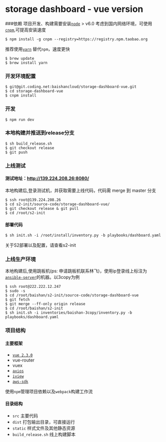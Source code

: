# storage dashboard - vue version
###依赖
项目开发、构建需要安装[`node`](https://nodejs.org/zh-cn/)  > v6.0
考虑到国内网络环境，可使用[`cnpm`](https://npm.taobao.org/),可提高安装速度

    $ npm install -g cnpm --registry=https://registry.npm.taobao.org

推荐使用[`yarn`](https://yarnpkg.com) 替代`npm`，速度更快

    $ brew update
    $ brew install yarn

### 开发环境配置

    $ git@git.coding.net:baishancloud/storage-dashboard-vue.git
    $ cd storage-dashboard-vue
    $ cnpm install

### 开发

    $ npm run dev

### 本地构建并推送到release分支

	$ sh build_release.sh
	$ git checkout release
	$ git push

### 上线测试

#### 测试地址：http://139.224.208.26:8080/

本地构建后,登录测试机，并获取需要上线代码，代码需 merge 到 master 分支

    $ ssh root@139.224.208.26
	$ cd s2-init/source-code/storage-dashboard-vue/
	$ git checkout release & git pull
	$ cd /root/s2-init

#### 部署代码

    $ sh init.sh -i /root/install/inventory.py -b playbooks/dashboard.yaml

关于S2部署以及配置，请查看s2-init

### 上线生产环境
本地构建后,使用跳板机(ps: 申请跳板机联系林飞)，使用ip登录线上标注为[`ansible-server`](https://github.com/bsc-s2/s2-init/blob/master/inventories/all-node.md)的机器。以3copy为例

    $ ssh root@222.222.12.247
    $ sudo -s
    $ cd /root/baishan/s2-init/source-code/storage-dashboard-vue
    $ git fetch
    $ git merge --ff-only origin release
    $ cd /root/baishan/s2-init
    $ sh init.sh -i inventories/baishan-3copy/inventory.py -b playbooks/dashboard.yaml

### 项目结构
#### 主要框架
- [`vue 2.3.0`](https://vuejs.org/)
- vue-router
- vuex
- [`axios`](https://github.com/mzabriskie/axios)
- [`iview`](https://www.iviewui.com/components/grid)
- [`aws-sdk`](http://docs.aws.amazon.com/AWSJavaScriptSDK/latest/AWS/S3.html)

使用`npm`管理项目依赖以及`webpack`构建工作流
#### 目录结构
- `src` 主要代码
- `dist` 打包输出目录，可直接运行
- `static` 样式文件及其他静态资源
- `build_release.sh` 线上构建脚本
